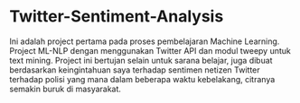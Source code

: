 # Twitter-Sentiment-Analysis
Ini adalah project pertama pada proses pembelajaran Machine Learning. Project ML-NLP dengan menggunakan Twitter API dan modul tweepy untuk text mining. Project ini bertujan selain untuk sarana belajar, juga dibuat berdasarkan keingintahuan saya terhadap sentimen netizen Twitter terhadap polisi yang mana dalam beberapa waktu kebelakang, citranya semakin buruk di masyarakat.
